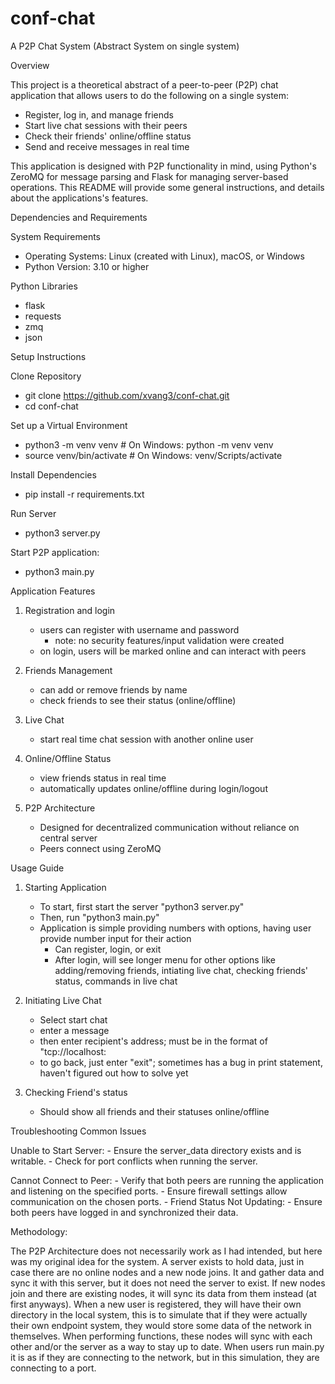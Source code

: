 # conf-chat
A P2P Chat System (Abstract System on single system)

Overview

This project is a theoretical abstract of a peer-to-peer (P2P) chat application that allows users to do the following on a single system:

- Register, log in, and manage friends
- Start live chat sessions with their peers
- Check their friends' online/offline status
- Send and receive messages in real time

This application is designed with P2P functionality in mind, using Python's ZeroMQ for message parsing and Flask for managing server-based operations. This README will provide some general instructions, and details about the applications's features.

Dependencies and Requirements

System Requirements
- Operating Systems: Linux (created with Linux), macOS, or Windows
- Python Version: 3.10 or higher

Python Libraries
- flask
- requests
- zmq
- json

Setup Instructions

Clone Repository
- git clone https://github.com/xvang3/conf-chat.git
- cd conf-chat

Set up a Virtual Environment
- python3 -m venv venv # On Windows: python -m venv venv
- source venv/bin/activate # On Windows: venv/Scripts/activate

Install Dependencies
- pip install -r requirements.txt

Run Server
- python3 server.py

Start P2P application:
- python3 main.py

Application Features
1. Registration and login
    - users can register with username and password
        - note: no security features/input validation were created
    - on login, users will be marked online and can interact with peers

2. Friends Management
    - can add or remove friends by name
    - check friends to see their status (online/offline)
    
3. Live Chat
    - start real time chat session with another online user

4. Online/Offline Status
    - view friends status in real time
    - automatically updates online/offline during login/logout
    
5. P2P Architecture
    - Designed for decentralized communication without reliance on central server
    - Peers connect using ZeroMQ
    
Usage Guide
1. Starting Application
    - To start, first start the server "python3 server.py"
    - Then, run "python3 main.py"
    - Application is simple providing numbers with options, having user provide number input for their action
        - Can register, login, or exit
        - After login, will see longer menu for other options like adding/removing friends, intiating live chat, checking friends' status, commands in live chat

2. Initiating Live Chat
    - Select start chat
    - enter a message
    - then enter recipient's address; must be in the format of "tcp://localhost:<port>
    - to go back, just enter "exit"; sometimes has a bug in print statement, haven't figured out how to solve yet

3. Checking Friend's status
    - Should show all friends and their statuses online/offline
    
Troubleshooting
Common Issues

Unable to Start Server:
    - Ensure the server_data directory exists and is writable.
    - Check for port conflicts when running the server.

Cannot Connect to Peer:
    - Verify that both peers are running the application and listening on the specified ports.
    - Ensure firewall settings allow communication on the chosen ports.
    - Friend Status Not Updating:
    - Ensure both peers have logged in and synchronized their data.
    

Methodology:

The P2P Architecture does not necessarily work as I had intended, but here was my original idea for the system. A server exists to hold data, just in case there are no online nodes and a new node joins. It and gather data and sync it with this server, but it does not need the server to exist. If new nodes join and there are existing nodes, it will sync its data from them instead (at first anyways). When a new user is registered, they will have their own directory in the local system, this is to simulate that if they were actually their own endpoint system, they would store some data of the network in themselves. When performing functions, these nodes will sync with each other and/or the server as a way to stay up to date. When users run main.py it is as if they are connecting to the network, but in this simulation, they are connecting to a port. 


